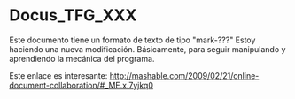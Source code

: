 # Docus_TFG_XXX
Este documento tiene un formato de texto de tipo "mark-???"
Estoy haciendo una nueva modificación. Básicamente, para seguir manipulando y aprendiendo la mecánica del programa.

Este enlace es interesante: http://mashable.com/2009/02/21/online-document-collaboration/#_ME.x.7yjkq0

